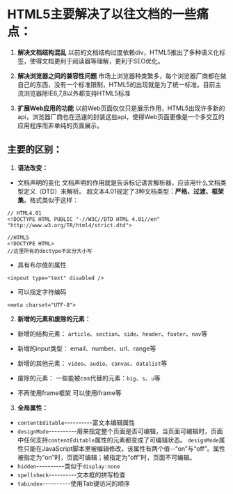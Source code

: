 # HTML5主要解决了以往文档的一些痛点：

1. **解决文档结构混乱**
以前的文档结构过度依赖div，HTML5推出了多种语义化标签，使得文档更利于阅读器等理解，更利于SEO优化。

2. **解决浏览器之间的兼容性问题**
市场上浏览器种类繁多，每个浏览器厂商都在做自己的东西，没有一个标准限制，HTML5的出现就是为了统一标准。目前主流浏览器除IE6,7,8以外都支持HTML5标准

3. **扩展Web应用的功能**
以前Web页面仅仅只是展示作用，HTML5出现许多新的api，浏览器厂商也在迅速的封装这些api，使得Web页面更像是一个多交互的应用程序而非单纯的页面展示。

## 主要的区别：

1. **语法改变：**

- 文档声明的变化
文档声明的作用就是告诉标记语言解析器，应该用什么文档类型定义（DTD）来解析。
超文本4.01规定了3种文档类型：**严格、过渡、框架集**。格式类似于这样：

```
// HTML4.01
<!DOCTYPE HTML PUBLIC "-//W3C//DTD HTML 4.01//en" "http://www.w3.org/TR/html4/strict.dtd"> 

//HTML5
<!DOCTYPE HTML> 
//这里所有的doctype不区分大小写
```

- 具有布尔值的属性

```
<inpout type="text" disabled />
```

- 可以指定字符编码

```
<meta charset="UTF-8">
```

2. **新增的元素和废除的元素：**

- 新增的结构元素：
`article`、`section`、`side`、`header`、`footer`、`nav`等

- 新增的input类型：
email、number、url、range等

- 新增的其他元素：
`video`、`audio`、`canvas`、`datalist`等

- 废除的元素：
一些能被css代替的元素：`big`、`s`、`u`等

 - 不再使用frame框架
可以使用iframe等

3. **全局属性：**

- `contentEditable`----------富文本编辑属性
- `designMode`----------用来指定整个页面是否可编辑，当页面可编辑时，页面中任何支持`contentEditable`属性的元素都变成了可编辑状态。
`designMode`属性只能在JavaScript脚本里被编辑修改。该属性有两个值--“on”与“off”。属性被指定为“on”时，页面可编辑；被指定为“off”时，页面不可编辑。
- `hidden`----------类似于`display:none`
- `spellsheck`----------文本框的拼写检查
- `tabindex`----------使用Tab键访问的顺序
